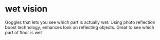 # wet vision

Goggles that lets you see which part is actually wet. Using photo reflection boost technology, enhances look on reflecting objects. Great to see which part of floor is wet